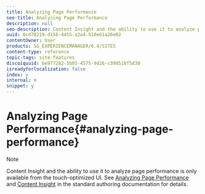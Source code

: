 ```yaml
---
title: Analyzing Page Performance
seo-title: Analyzing Page Performance
description: null
seo-description: Content Insight and the ability to use it to analyze page performance is only available from the touch-optimized UI.
uuid: 0cd78219-d156-4455-a2a4-510e61a26e02
contentOwner: User
products: SG_EXPERIENCEMANAGER/6.4/SITES
content-type: reference
topic-tags: site-features
discoiquuid: be977282-5b85-4575-9d26-c399518f5d30
isreadyforlocalization: false
index: y
internal: n
snippet: y
---
```


# Analyzing Page Performance{#analyzing-page-performance}

>[!NOTE]
>
>Content Insight and the ability to use it to analyze page performance is only available from the touch-optimized UI. See [Analyzing Page Performance](../../../sites/authoring/using/ci-analyze.md) and [Content Insight](../../../sites/authoring/using/content-insights.md) in the standard authoring documentation for details.

